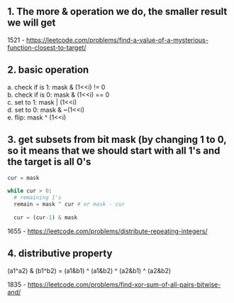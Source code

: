 ## 1. The more & operation we do, the smaller result we will get

1521 - https://leetcode.com/problems/find-a-value-of-a-mysterious-function-closest-to-target/

## 2. basic operation

a. check if is 1: mask & (1<<i) != 0  
b. check if is 0: mask & (1<<i) == 0  
c. set to 1: mask | (1<<i)  
d. set to 0: mask & ~(1<<i)  
e. flip: mask ^ (1<<i)

## 3. get subsets from bit mask (by changing 1 to 0, so it means that we should start with all 1's and the target is all 0's

```python
cur = mask

while cur > 0:
  # remaining 1's
  remain = mask ^ cur # or mask - cur
  
  cur = (cur-1) & mask
```

1655 - https://leetcode.com/problems/distribute-repeating-integers/

## 4. distributive property

(a1^a2) & (b1^b2) = (a1&b1) ^ (a1&b2) ^ (a2&b1) ^ (a2&b2)

1835 - https://leetcode.com/problems/find-xor-sum-of-all-pairs-bitwise-and/
